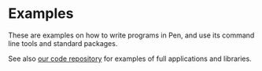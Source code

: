 # Examples

These are examples on how to write programs in Pen, and use its command line tools and standard packages.

See also [our code repository](https://github.com/pen-lang/pen/tree/main/examples) for examples of full applications and libraries.
